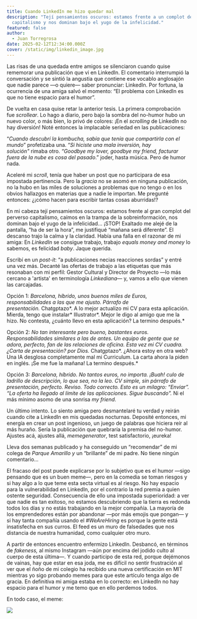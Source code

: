 ```yaml
---
title: Cuando LinkedIn me hizo quedar mal
description: "Tejí pensamientos oscuros: estamos frente a un complot del
  capitalismo y nos dominan bajo el yugo de la infelicidad."
featured: false
author:
  - Juan Torregrosa
date: 2025-02-12T12:34:00.000Z
cover: /static/img/linkedin_image.jpg
---
```

Las risas de una quedada entre amigos se silenciaron cuando quise rememorar una publicación que vi en LinkedIn. El comentario interrumpió la conversación y se sintió la angustia que contiene ese vocablo anglosajón que nadie parece —o quiere— saber pronunciar: LinkedIn. Por fortuna, la ocurrencia de una amiga salvó el momento: “El problema con LinkedIn es que no tiene espacio para el humor”.

De vuelta en casa quise retar la anterior tesis. La primera comprobación fue *scrollear*. Lo hago a diario, pero bajo la sombra del no-humor hubo un nuevo color, o más bien, lo privó de colores: ¡En el *scrolling* de LinkedIn no hay diversión! Noté entonces la implacable seriedad en las publicaciones: 

“*Cuando descubrí la kombucha, sabía que tenía que compartirla con el mundo*” profetizaba una. “*Si hiciste una mala inversión, hay solución"* rimaba otro. *“Goodbye my lover, goodbye my friend, facturar fuera de la nube es cosa del pasado*.” joder, hasta música. Pero de humor nada.

Aceleré mi *scroll*, tenía que haber un post que no participara de esa impostada pertinencia. Pero la *gracia* no se asomó en ninguna publicación, no la hubo en las miles de soluciones a problemas que no tengo o en los obvios hallazgos en materias que a nadie le importan. Me pregunté entonces: ¿¡cómo hacen para escribir tantas cosas aburridas!?

En mi cabeza tejí pensamientos oscuros: estamos frente al gran complot del perverso capitalismo, caímos en la trampa de la sobreinformación, nos dominan bajo el yugo de la infelicidad… ¡STOP! Exaltado me alejé de la pantalla, “ha de ser la hora”, me justifiqué “mañana será diferente”. El descanso trajo la calma y la claridad. Había una falla en el razonar de mi amiga: En *LinkedIn* se consigue trabajo, trabajo *equals money and money* lo sabemos, es felicidad *baby*. Jaque querida.

Escribí en un *post-it*: “a publicaciones necias reacciones sordas” y entré una vez más. Decanté las ofertas de trabajo a las etiquetas que más resonaban con mi perfil: Gestor Cultural y Director de Proyecto —lo más cercano a 'artista' en terminología *Linkediana*— y, vamos a ello que vienen las carcajadas.

Opción 1: *Barcelona, híbrido, unos buenos miles de Euros, responsabilidades a las que me ajusto. Párrafo de presentación.* Chatgptazo*. A lo mejor actualizo mi CV para esta aplicación. Mierda, tengo que instalar* Illustrator*. Mejor le digo al amigo que me la hizo. No contesta, ¿cuánto llevo en esta aplicación? La termino después.*

Opción 2: *No tan interesante pero bueno, bastantes euros. Responsabilidades similares a las de antes. Un equipo de gente que se adora, perfecto, fan de las relaciones de oficina. Esta vez mi CV cuadra. ¿Carta de presentación? por Dios.* Chatgptazo*. ¿Ahora estoy en otra web? Una IA desglosa completamente mal mi Curriculum. La carta ahora la piden en inglés. ¡Se me fue la mañana! La termino después.*

Opción 3: *Barcelona, híbrido. No tantos euros, no importa. ¡Buah! culo de ladrillo de descripción, lo que sea, no la leo. CV simple, sin párrafo de presentación, perfecto. Reviso. Todo correcto. Esto es un milagro: “Enviar”. “La oferta ha llegado al límite de las aplicaciones. Sigue buscando”.* Ni el más mínimo asomo de una sonrisa *my friend*.

Un último intento. Lo siento amiga pero desmantelaré tu verdad y reirán cuando cite a LinkedIn en mis quedadas nocturnas. Deposité entonces, mi energía en crear un post ingenioso, un juego de palabras que hiciera reír al más huraño. Sería la publicación que quebraría la premisa del no-humor. Ajustes acá, ajustes allá, *memegenerator*, test satisfactorio, ¡eureka!

Lleva dos semanas publicado y ha conseguido un “recomendar” de mi colega de *Parque Amarillo y* un “brillante” de mi padre. No tiene ningún comentario...

El fracaso del post puede explicarse por lo subjetivo que es el humor —sigo pensando que es un buen meme—, pero en la comedia se toman riesgos y si hay algo a lo que teme esta secta virtual es al riesgo. No hay espacio para la vulnerabilidad en LinkedIn, por el contrario la red premia a quien ostente seguridad. Consecuencia de ello una impostada superioridad: a ver que nadie es tan exitoso, no estamos descubriendo que la tierra es redonda todos los días y no estás trabajando en la mejor compañía. La mayoría de los emprendedores están por abandonar —por más emojis que pongan— y si hay tanta compañía usando el *\#WeAreHiring* es porque la gente está insatisfecha en sus curros. El feed es un muro de falsedades que nos distancia de nuestra humanidad, como cualquier otro muro. 

A partir de entonces encuentro enfermizo LinkedIn. Desbancó, en términos de *fakeness,* al mismo Instagram —aún por encima del jodido culto al cuerpo de esta última—. Y cuando participo de esta red, porque dejémonos de vainas, hay que estar en esa joda, me es difícil no sentir frustración al ver que el ñoño de mi colegio ha recibido una nueva certificación en MIT mientras yo sigo probando memes para que este artículo tenga algo de gracia. En definitiva mi amiga estaba en lo correcto: en LinkedIn no hay espacio para el humor y me temo que en ello perdemos todos. 

En todo caso, el meme:

![](/static/img/screenshot_1.png)
